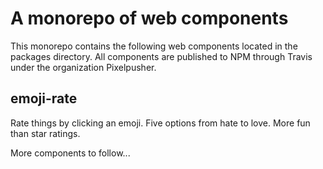 # A monorepo of web components

This monorepo contains the following web components located in the packages directory. All components are published to NPM through Travis under the organization Pixelpusher.
 ## emoji-rate
Rate things by clicking an emoji. Five options from hate to love. More fun than star ratings.

More components to follow...

